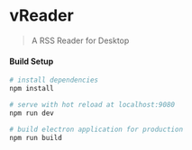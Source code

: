 # vReader

> A RSS Reader for Desktop

#### Build Setup

``` bash
# install dependencies
npm install

# serve with hot reload at localhost:9080
npm run dev

# build electron application for production
npm run build
